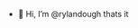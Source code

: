 - 👋 Hi, I’m @rylandough
thats it

<!---
rylandough/rylandough is a ✨ special ✨ repository because its `README.md` (this file) appears on your GitHub profile.
You can click the Preview link to take a look at your changes.
--->
